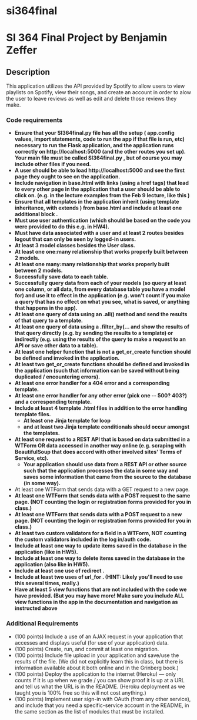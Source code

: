 # si364final

# SI 364 Final Project by Benjamin Zeffer

## Description
This application utilizes the API provided by Spotify to allow users to view playlists on Spotify, view their songs, 
and create an account in order to alow the user to leave reviews as well as edit and delete those reviews they make.



### Code requirements
* **Ensure that your SI364final.py file has all the setup ( app.config values, import statements, code to run the app if that file is run, etc) necessary to run the Flask application, and the application runs correctly on http://localhost:5000 (and the
other routes you set up). Your main file must be called SI364final.py , but of
course you may include other files if you need.**
* **A user should be able to load http://localhost:5000 and see the first page they
ought to see on the application.**
* **Include navigation in base.html with links (using a href tags) that lead to every
other page in the application that a user should be able to click on. (e.g. in the
lecture examples from the Feb 9 lecture, like this )**
* **Ensure that all templates in the application inherit (using template inheritance,
with extends ) from base.html and include at least one additional block .**
* **Must use user authentication (which should be based on the code you were
provided to do this e.g. in HW4).**
* **Must have data associated with a user and at least 2 routes besides logout that
can only be seen by logged-in users.**
* **At least 3 model classes besides the User class.**
* **At least one one:many relationship that works properly built between 2 models.**
* **At least one many:many relationship that works properly built between 2 models.**
* **Successfully save data to each table.**
* **Successfully query data from each of your models (so query at least one
column, or all data, from every database table you have a model for) and use it to
effect in the application (e.g. won't count if you make a query that has no effect
on what you see, what is saved, or anything that happens in the app).**
* **At least one query of data using an .all() method and send the results of that
query to a template.**
* **At least one query of data using a .filter_by(... and show the results of that
query directly (e.g. by sending the results to a template) or indirectly (e.g. using
the results of the query to make a request to an API or save other data to a
table).**
* **At least one helper function that is not a get_or_create function should be
defined and invoked in the application.**
* **At least two get_or_create functions should be defined and invoked in the application (such that information can be saved without being duplicated / encountering errors).**
* **At least one error handler for a 404 error and a corresponding template.**
* **At least one error handler for any other error (pick one -- 500? 403?) and a
corresponding template.**
* **Include at least 4 template .html files in addition to the error handling template
files.**
  * **At least one Jinja template for loop**
  * **and at least two Jinja template conditionals should occur amongst the templates.**
* **At least one request to a REST API that is based on data submitted in a WTForm OR data accessed in another way online (e.g. scraping with
BeautifulSoup that does accord with other involved sites' Terms of Service, etc).**
  * **Your application should use data from a REST API or other source such
that the application processes the data in some way and saves some
information that came from the source to the database (in some way).**
* At least one WTForm that sends data with a GET request to a new page.
* **At least one WTForm that sends data with a POST request to the same page.
(NOT counting the login or registration forms provided for you in class.)**
* **At least one WTForm that sends data with a POST request to a new page. (NOT
counting the login or registration forms provided for you in class.)**
* **At least two custom validators for a field in a WTForm, NOT counting the custom
validators included in the log in/auth code.**
* **Include at least one way to update items saved in the database in the application
(like in HW5).**
* **Include at least one way to delete items saved in the database in the application
(also like in HW5).**
* **Include at least one use of redirect .**
* **Include at least two uses of url_for . (HINT: Likely you'll need to use this several
times, really.)**
* **Have at least 5 view functions that are not included with the code we have
provided. (But you may have more! Make sure you include ALL view functions in the app in the documentation and navigation as instructed above**

### Additional Requirements
* (100 points) Include a use of an AJAX request in your application that accesses
and displays useful (for use of your application) data.
* (100 points) Create, run, and commit at least one migration.
* (100 points) Include file upload in your application and save/use the results of
the file. (We did not explicitly learn this in class, but there is information available
about it both online and in the Grinberg book.)
* (100 points) Deploy the application to the internet (Heroku) — only counts if it is
up when we grade / you can show proof it is up at a URL and tell us what the
URL is in the README. (Heroku deployment as we taught you is 100% free so
this will not cost anything.)
* (100 points) Implement user sign-in with OAuth (from any other service), and
include that you need a specific-service account in the README, in the same
section as the list of modules that must be installed.

